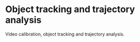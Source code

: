 # Object tracking and trajectory analysis

Video calibration, object tracking and trajectory analysis.
